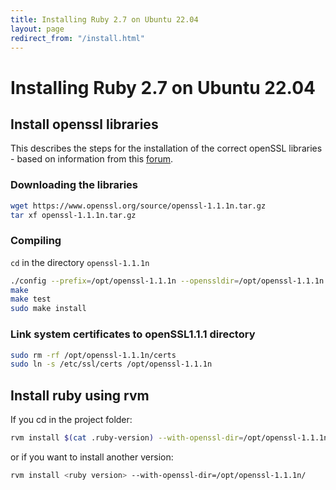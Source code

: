 ```yaml
---
title: Installing Ruby 2.7 on Ubuntu 22.04
layout: page
redirect_from: "/install.html"
---
```


# Installing Ruby 2.7 on Ubuntu 22.04

## Install openssl libraries

This describes the steps for the installation of the correct openSSL libraries - based on information from this [forum](https://askubuntu.com/questions/1399788/ruby-installation-build-failed-ubuntu-20-04-using-ruby-build-20220324).


### Downloading the libraries

```sh
wget https://www.openssl.org/source/openssl-1.1.1n.tar.gz
tar xf openssl-1.1.1n.tar.gz
```

### Compiling

`cd` in the directory `openssl-1.1.1n`

```sh
./config --prefix=/opt/openssl-1.1.1n --openssldir=/opt/openssl-1.1.1n shared zlib
make
make test
sudo make install
```

### Link system certificates to openSSL1.1.1 directory
```sh
sudo rm -rf /opt/openssl-1.1.1n/certs
sudo ln -s /etc/ssl/certs /opt/openssl-1.1.1n
```

## Install ruby using rvm

If you cd in the project folder:

```sh
rvm install $(cat .ruby-version) --with-openssl-dir=/opt/openssl-1.1.1n/
```

or if you want to install another version:

```sh
rvm install <ruby version> --with-openssl-dir=/opt/openssl-1.1.1n/
```